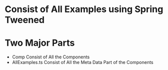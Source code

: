# Consist of All Examples using Spring Tweened

# Two Major Parts 
- Comp  Consist of All the Components 
- AllExamples.ts Consist of All the Meta Data Part of the Components